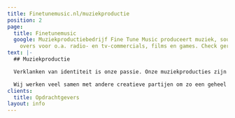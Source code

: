 ```yaml
---
title: Finetunemusic.nl/muziekproductie
position: 2
page:
  title: Finetunemusic
  google: Muziekproductiebedrijf Fine Tune Music produceert muziek, sounds en voice
    overs voor o.a. radio- en tv-commercials, films en games. Check gerust ons portfolio.
text: |-
  ## Muziekproductie

  Verklanken van identiteit is onze passie. Onze muziekproducties zijn maatwerk voor uiteenlopende projecten. Van radio- en tv-commercials tot filmmuziek, van interactief sound design voor games tot theatervoorstellingen. We houden van de verbazing van klanten die ontdekken dat muziek het imago van een bedrijf of product hoorbaar kan maken.

  Wij werken veel samen met andere creatieve partijen om zo een geheel te creëren waarin het visuele en het auditieve elkaar versterken. We werkten onder andere met G2KxPIT, Sensu, N=5, Most Original Soundtracks, Talents for Brands, Club Guy and Roni, De Noorderlingen, Theater Young Ones en Sword GC.
clients:
  title: Opdrachtgevers
layout: info
---
```

